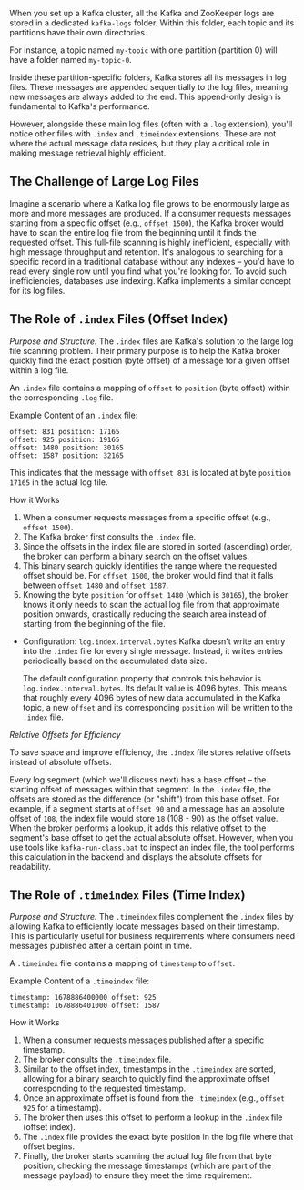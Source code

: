 When you set up a Kafka cluster, all the Kafka and ZooKeeper logs are stored in a dedicated `kafka-logs` folder. Within this folder, each topic and its partitions have their own directories. 

For instance, a topic named `my-topic` with one partition (partition 0) will have a folder named `my-topic-0`.

Inside these partition-specific folders, Kafka stores all its messages in log files. These messages are appended sequentially to the log files, meaning new messages are always added to the end. This append-only design is fundamental to Kafka's performance.

However, alongside these main log files (often with a `.log` extension), you'll notice other files with `.index` and `.timeindex` extensions. These are not where the actual message data resides, but they play a critical role in making message retrieval highly efficient.


## **The Challenge of Large Log Files**
Imagine a scenario where a Kafka log file grows to be enormously large as more and more messages are produced. If a consumer requests messages starting from a specific offset (e.g., `offset 1500`), the Kafka broker would have to scan the entire log file from the beginning until it finds the requested offset. This full-file scanning is highly inefficient, especially with high message throughput and retention. It's analogous to searching for a specific record in a traditional database without any indexes – you'd have to read every single row until you find what you're looking for. To avoid such inefficiencies, databases use indexing. Kafka implements a similar concept for its log files.

## **The Role of `.index` Files (Offset Index)**

*Purpose and Structure:* 
   The `.index` files are Kafka's solution to the large log file scanning problem. Their primary purpose is to help the Kafka broker quickly find the exact position (byte offset) of a message for a given offset within a log file.

   An `.index` file contains a mapping of `offset` to `position` (byte offset) within the corresponding `.log` file.

   Example Content of an `.index` file:
   ```
   offset: 831 position: 17165
   offset: 925 position: 19165
   offset: 1480 position: 30165
   offset: 1587 position: 32165
   ```
   This indicates that the message with `offset 831` is located at byte `position 17165` in the actual log file.

   How it Works

   1.  When a consumer requests messages from a specific offset (e.g., `offset 1500`).
   2.  The Kafka broker first consults the `.index` file.
   3.  Since the offsets in the index file are stored in sorted (ascending) order, the broker can perform a binary search on the offset values.
   4.  This binary search quickly identifies the range where the requested offset should be. For `offset 1500`, the broker would find that it falls between `offset 1480` and `offset 1587`.
   5.  Knowing the byte `position` for `offset 1480` (which is `30165`), the broker knows it only needs to scan the actual log file from that approximate position onwards, drastically reducing the search area instead of starting from the beginning of the file.

   - Configuration: `log.index.interval.bytes`
   Kafka doesn't write an entry into the `.index` file for every single message. Instead, it writes entries periodically based on the accumulated data size.

      The default configuration property that controls this behavior is `log.index.interval.bytes`.
      Its default value is 4096 bytes.
      This means that roughly every 4096 bytes of new data accumulated in the Kafka topic, a new `offset` and its corresponding `position` will be written to the `.index` file.


*Relative Offsets for Efficiency*

   To save space and improve efficiency, the `.index` file stores relative offsets instead of absolute offsets.

   Every log segment (which we'll discuss next) has a base offset – the starting offset of messages within that segment.
   In the `.index` file, the offsets are stored as the difference (or "shift") from this base offset. 
   For example, if a segment starts at `offset 90` and a message has an absolute offset of `108`, the index file would store `18` (108 - 90) as the offset value.
   When the broker performs a lookup, it adds this relative offset to the segment's base offset to get the actual absolute offset.
   However, when you use tools like `kafka-run-class.bat` to inspect an index file, the tool performs this calculation in the backend and displays the absolute offsets for readability.

## **The Role of `.timeindex` Files (Time Index)**

*Purpose and Structure:*
   The `.timeindex` files complement the `.index` files by allowing Kafka to efficiently locate messages based on their timestamp. This is particularly useful for business requirements where consumers need messages published after a certain point in time.

   A `.timeindex` file contains a mapping of `timestamp` to `offset`.

   Example Content of a `.timeindex` file:
   ```
   timestamp: 1678886400000 offset: 925
   timestamp: 1678886401000 offset: 1587
   ```

   How it Works
   
   1.  When a consumer requests messages published after a specific timestamp.
   2.  The broker consults the `.timeindex` file.
   3.  Similar to the offset index, timestamps in the `.timeindex` are sorted, allowing for a binary search to quickly find the approximate offset corresponding to the requested timestamp.
   4.  Once an approximate offset is found from the `.timeindex` (e.g., `offset 925` for a timestamp).
   5.  The broker then uses this offset to perform a lookup in the `.index` file (offset index).
   6.  The `.index` file provides the exact byte position in the log file where that offset begins.
   7.  Finally, the broker starts scanning the actual log file from that byte position, checking the message timestamps (which are part of the message payload) to ensure they meet the time requirement.